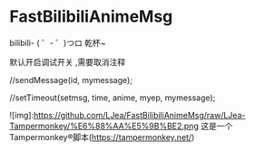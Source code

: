 # FastBilibiliAnimeMsg
bilibili- ( ゜- ゜)つロ 乾杯~<p/>
默认开启调试开关 ,需要取消注释<p/>
//sendMessage(id, mymessage);<p/>
//setTimeout(setmsg, time, anime, myep, mymessage);<p/>
![img]:https://github.com/LJea/FastBilibiliAnimeMsg/raw/LJea-Tampermonkey/%E6%88%AA%E5%9B%BE2.png
这是一个Tampermonkey®脚本(https://tampermonkey.net/)

